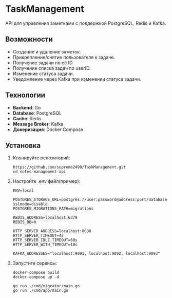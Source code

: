 # TaskManagement

API для управления заметками с поддержкой PostgreSQL, Redis и Kafka.

## Возможности
- Создание и удаление заметок.
- Прикрепление/снятие пользователя к задаче.
- Получение задачи по её ID.
- Получение списка задач по userID.
- Изменение статуса задачи.
- Уведомление через Kafka при изменении статуса задачи.

## Технологии
- **Backend**: Go
- **Database**: PostgreSQL
- **Cache**: Redis
- **Message Broker**: Kafka
- **Докеризация**: Docker Compose

## Установка
1. Клонируйте репозиторий:
   ```
   https://github.com/supreme2499/TaskManagement.git
   cd notes-management-api
   ```

2. Настройте .env файл(пример):
   ```
   ENV=local

   POSTGRES_STORAGE_URL=postgres://user:password@address:port/database?sslmode=disable
   POSTGRES_MIGRATIONS_PATH=migrations

   REDIS_ADDRESS=localhost:6379
   REDIS_DB=0

   HTTP_SERVER_ADDRESS=localhost:8080
   HTTP_SERVER_TIMEOUT=4s
   HTTP_SERVER_IDLE_TIMEOUT=60s
   HTTP_SERVER_WITH_TIMEOUT=10s
   
   KAFKA_ADDRESSES="localhost:9091, localhost:9092, localhost:9093"
   ```
3. Запустите сервисы:
   ```
   docker-compose build
   docker-compose up -d

   go run ./cmd/migrator/main.go
   go run ./cmd/app/main.go 
   ```



   